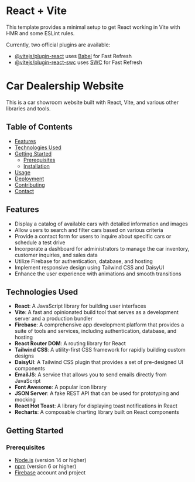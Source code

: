 # React + Vite

This template provides a minimal setup to get React working in Vite with HMR and some ESLint rules.

Currently, two official plugins are available:

- [@vitejs/plugin-react](https://github.com/vitejs/vite-plugin-react/blob/main/packages/plugin-react/README.md) uses [Babel](https://babeljs.io/) for Fast Refresh
- [@vitejs/plugin-react-swc](https://github.com/vitejs/vite-plugin-react-swc) uses [SWC](https://swc.rs/) for Fast Refresh

# Car Dealership Website

This is a car showroom website built with React, Vite, and various other libraries and tools.

## Table of Contents

- [Features](#features)
- [Technologies Used](#technologies-used)
- [Getting Started](#getting-started)
  - [Prerequisites](#prerequisites)
  - [Installation](#installation)
- [Usage](#usage)
- [Deployment](#deployment)
- [Contributing](#contributing)
- [Contact](#contact)

## Features

- Display a catalog of available cars with detailed information and images
- Allow users to search and filter cars based on various criteria
- Provide a contact form for users to inquire about specific cars or schedule a test drive
- Incorporate a dashboard for administrators to manage the car inventory, customer inquiries, and sales data
- Utilize Firebase for authentication, database, and hosting
- Implement responsive design using Tailwind CSS and DaisyUI
- Enhance the user experience with animations and smooth transitions

## Technologies Used

- **React**: A JavaScript library for building user interfaces
- **Vite**: A fast and opinionated build tool that serves as a development server and a production bundler
- **Firebase**: A comprehensive app development platform that provides a suite of tools and services, including authentication, database, and hosting
- **React Router DOM**: A routing library for React
- **Tailwind CSS**: A utility-first CSS framework for rapidly building custom designs
- **DaisyUI**: A Tailwind CSS plugin that provides a set of pre-designed UI components
- **EmailJS**: A service that allows you to send emails directly from JavaScript
- **Font Awesome**: A popular icon library
- **JSON Server**: A fake REST API that can be used for prototyping and mocking
- **React Hot Toast**: A library for displaying toast notifications in React
- **Recharts**: A composable charting library built on React components

## Getting Started

### Prerequisites

- [Node.js](https://nodejs.org/) (version 14 or higher)
- [npm](https://www.npmjs.com/) (version 6 or higher)
- [Firebase](https://firebase.google.com/) account and project
